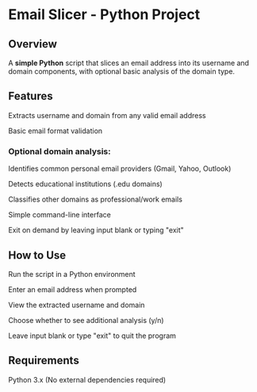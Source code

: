 # Email Slicer - Python Project
## Overview
A **simple Python** script that slices an email address into its username and domain components, with optional basic analysis of the domain type.

## Features

  Extracts username and domain from any valid email address
  
  Basic email format validation

### Optional domain analysis:

  Identifies common personal email providers (Gmail, Yahoo, Outlook)
  
  Detects educational institutions (.edu domains)
  
  Classifies other domains as professional/work emails
  
  Simple command-line interface
  
  Exit on demand by leaving input blank or typing "exit"

## How to Use

Run the script in a Python environment

Enter an email address when prompted

View the extracted username and domain

Choose whether to see additional analysis (y/n)

Leave input blank or type "exit" to quit the program

## Requirements
Python 3.x (No external dependencies required)
